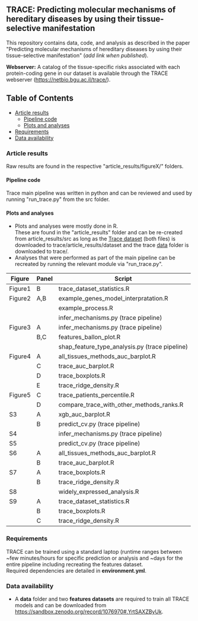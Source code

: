 ## TRACE: Predicting molecular mechanisms of hereditary diseases by using their tissue-selective manifestation

This repository contains data, code, and analysis as described in the paper "Predicting molecular mechanisms of hereditary diseases by using their tissue-selective manifestation" (*add link when published*).


**Webserver:** A catalog of the tissue-specific risks associated with each protein-coding gene in our dataset is available through the TRACE webserver (https://netbio.bgu.ac.il/trace/).

## Table of Contents
- [Article results](#article-results)
  - [Pipeline code](#pipeline-code)
  - [Plots and analyses](#plots-and-analyses)
- [Requirements](#requirements)
- [Data availability](#data-availability)

### Article results
Raw results are found in the respective "article_results/figureX/" folders.
#### Pipeline code
Trace main pipeline was written in python and can be reviewed and used by running "run_trace.py" from the src folder.
#### Plots and analyses
- Plots and analyses were mostly done in R.\
These are found in the "article_results" folder and can be re-created from article_results/src as long as the [Trace dataset](#data-availability) (both files) is downloaded to trace/article_results/dataset and the trace [data](#data-availability) folder is downloaded to trace/.
- Analyses that were performed as part of the main pipeline can be recreated by running the relevant module via "run_trace.py".

| Figure  | Panel | Script                                         |
|---------|-------|------------------------------------------------|
| Figure1 | B     | trace_dataset_statistics.R                     |
| Figure2 | A,B   | example_genes_model_interpratation.R           |
|         |       | example_process.R                              |
|         |       | infer_mechanisms.py (trace pipeline)           |
| Figure3 | A     | infer_mechanisms.py (trace pipeline)           |
|         | B,C   | features_ballon_plot.R                         |
|         |       | shap_feature_type_analysis.py (trace pipeline) |
| Figure4 | A     | all_tissues_methods_auc_barplot.R              |
|         | C     | trace_auc_barplot.R                            |
|         | D     | trace_boxplots.R                               |
|         | E     | trace_ridge_density.R                          |
| Figure5 | C     | trace_patients_percentile.R                    |
|         | D     | compare_trace_with_other_methods_ranks.R       |
| S3      | A     | xgb_auc_barplot.R                              |
|         | B     | predict_cv.py (trace pipeline)                 |
| S4      |       | infer_mechanisms.py (trace pipeline)           |
| S5      |       | predict_cv.py (trace pipeline)                 |
| S6      | A     | all_tissues_methods_auc_barplot.R              |
|         | B     | trace_auc_barplot.R                            |
| S7      | A     | trace_boxplots.R                               |
|         | B     | trace_ridge_density.R                          |
| S8      |       | widely_expressed_analysis.R                    |
| S9      | A     | trace_dataset_statistics.R                     |
|         | B     | trace_boxplots.R                               |
|         | C     | trace_ridge_density.R                          |

### Requirements
TRACE can be trained using a standard laptop (runtime ranges between ~few minutes/hours for specific prediction or analysis and ~days for the entire pipeline including recreating the features dataset.  
Required dependencies are detailed in **environment.yml**.

### Data availability
- A **data** folder and two **features datasets** are required to train all TRACE models and can be downloaded from https://sandbox.zenodo.org/record/1076970#.YrtSAXZByUk.
